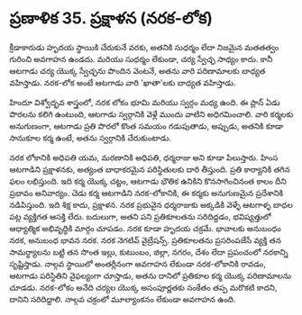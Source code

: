 # ప్రణాళిక 35. ప్రక్షాళన (నరక-లోక)

క్రీడాకారుడు హృదయ స్థాయికి చేరుకునే వరకు, అతనికి సుధర్మం లేదా నిజమైన మతతత్వం గురించి అవగాహన ఉండదు. మరియు సుధర్మం లేకుండా, చర్య స్వేచ్ఛ సాధ్యం కాదు. కానీ ఆటగాడు చర్య యొక్క స్వేచ్ఛను పొందిన వెంటనే, అతను వారి పరిణామాలకు బాధ్యత వహిస్తాడు. నరక-లోక అంటే ఆటగాడు వారి 'ఖాతా'లకు బాధ్యత వహిస్తాడు.

హిందూ విశ్వోద్భవ శాస్త్రంలో, నరక లోకం భూమి మరియు స్వర్గం మధ్య ఉంది. ఈ ప్లాన్ ఏడు పొరలను కలిగి ఉంటుంది, ఆటగాడు స్వర్గానికి వెళ్లే ముందు వాటిని అధిగమించాలి. వారి కర్మలకు అనుగుణంగా, ఆటగాడు ప్రతి పొరలో కొంత సమయం గడుపుతాడు, అప్పుడు, అతనికి కూడా సానుకూల కర్మ ఉంటే, అతను స్వర్గానికి చేరుకుంటాడు.

నరక లోకానికి అధిపతి యమ, మరణానికి అధిపతి, ధర్మరాజు అని కూడా పిలుస్తారు. హింస ఆటగాడిని ప్రక్షాళనకు, అత్యంత బాధాకరమైన పరిస్థితులకు దారి తీస్తుంది. ప్రతి కార్యానికి తగిన ఫలం లభిస్తుంది. ఇది కర్మ యొక్క చట్టం, ఆటగాడు భౌతిక ఉనికిని కొనసాగించినంత కాలం దీని ప్రభావం అనివార్యం. చెడు కర్మ ఆటగాడిని నరక-లోకానికి, ఈ కర్మకు అనుగుణమైన ప్రదేశానికి నడిపిస్తుంది. ఇది శిక్ష కాదు, ప్రక్షాళన. నరక ప్రభువైన ధర్మరాజుకు అక్కడికి వెళ్ళే ఆటగాళ్ళ బాధల పట్ల వ్యక్తిగత ఆసక్తి లేదు. బదులుగా, అతని పని ప్రతికూలతను సరిదిద్దడం, భవిష్యత్తులో ఆధ్యాత్మిక అభివృద్ధికి మార్గం చూపడం. నరక కూడా హృదయ చక్రమే. భావాలకు అనుబంధం నరక, అనుబంధ భావన నరక. నరక నెగటివ్ వైబ్రేషన్స్. ప్రతికూలతను ప్రసరింపజేసే వ్యక్తి తన సామర్థ్యాలను బట్టి తన సొంత ఇల్లు, కుటుంబం, జిల్లా, నగరం, దేశం లేదా ప్రపంచంలో నరకాన్ని సృష్టిస్తాడు. నాల్గవ స్థాయిలో అంతర్లీనంగా అవగాహన లేకుండా నరక-లోకానికి రావడం, ఆటగాడు పరిస్థితిని వైఫల్యంగా చూస్తాడు, అతను దానిలో ప్రతికూల కర్మ యొక్క పరిణామాలను చూడడు. నరక-లోకం అనేది చర్యల యొక్క అసంపూర్ణతకు సంకేతం తప్ప మరొకటి కాదని, దానిని సరిదిద్దాలి. నాల్గవ చక్రంలో మూల్యాంకనం లేకుండా అవగాహన ఉంది.
